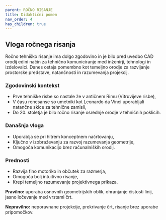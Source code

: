```yaml
---
parent: ROČNO RISANJE
title: Didaktični pomen
nav_order: 4
has_children: true
---
```


## Vloga ročnega risanja

Ročno tehniško risanje ima dolgo zgodovino in je bilo pred uvedbo CAD orodij edini način za tehnično komuniciranje med inženirji, tehnologi in izdelovalci. Danes ostaja pomembno kot temeljno orodje za razvijanje prostorske predstave, natančnosti in razumevanja projekcij.

### Zgodovinski kontekst

* Prve tehniške risbe so nastale že v antičnem Rimu (Vitruvijeve risbe),
* V času renesanse so umetniki kot Leonardo da Vinci uporabljali natančne skice za tehnične zamisli,
* Do 20. stoletja je bilo ročno risanje osrednje orodje v tehničnih poklicih.

### Današnja vloga

* Uporablja se pri hitrem konceptnem načrtovanju,
* Ključno v izobraževanju za razvoj razumevanja geometrije,
* Omogoča komunikacijo brez računalniških orodij.

### Prednosti

* Razvija fino motoriko in občutek za razmerja,
* Omogoča bolj intuitivno risanje,
* Krepi temeljno razumevanje projektivnega prikaza.

**Pravilno:** uporaba osnovnih geometrijskih oblik, ohranjanje čistosti linij, jasno ločevanje med vrstami črt.

**Nepravilno:** neporavnane projekcije, prekrivanje črt, risanje brez uporabe pripomočkov.

